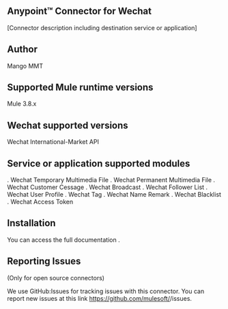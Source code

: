 ## Anypoint™ Connector for Wechat 


[Connector description including destination service or application]

## Author
Mango MMT

## Supported Mule runtime versions
Mule 3.8.x

## Wechat supported versions
Wechat International-Market API

## Service or application supported modules

. Wechat Temporary Multimedia File
. Wechat Permanent Multimedia File
. Wechat Customer Cessage
. Wechat Broadcast
. Wechat Follower List
. Wechat User Profile
. Wechat Tag
. Wechat Name Remark
. Wechat Blacklist
. Wechat Access Token

## Installation 

You can access the full documentation <here>.

## Reporting Issues

(Only for open source connectors)

We use GitHub:Issues for tracking issues with this connector. You can report new issues at this link https://github.com/mulesoft/<connector-repository-name>/issues.